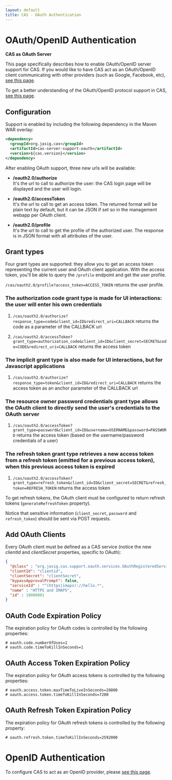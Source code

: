 ```yaml
---
layout: default
title: CAS - OAuth Authentication
---
```


# OAuth/OpenID Authentication

<div class="alert alert-info"><strong>CAS as OAuth Server</strong><p>This page specifically describes how to enable OAuth/OpenID server support for CAS. If you would like to have CAS act as an OAuth/OpenID client communicating with other providers (such as Google, Facebook, etc), <a href="../integration/Delegate-Authentication.html">see this page</a>.</p></div>

To get a better understanding of the OAuth/OpenID protocol support in CAS, [see this page](../protocol/OAuth-Protocol.html).

## Configuration
Support is enabled by including the following dependency in the Maven WAR overlay:

```xml
<dependency>
  <groupId>org.jasig.cas</groupId>
  <artifactId>cas-server-support-oauth</artifactId>
  <version>${cas.version}</version>
</dependency>
```

After enabling OAuth support, three new urls will be available:

* **/oauth2.0/authorize**  
It's the url to call to authorize the user: the CAS login page will be displayed and the user will login.

* **/oauth2.0/accessToken**  
It's the url to call to get an access token. The returned format will be plain text by default, but it can be JSON if set so in the management webapp per OAuth client.

* **/oauth2.0/profile**  
It's the url to call to get the profile of the authorized user. The response is in JSON format with all attributes of the user.


## Grant types

Four grant types are supported: they allow you to get an access token representing the current user and OAuth client application.
With the access token, you'll be able to query the `/profile` endpoint and get the user profile.

`/cas/oauth2.0/profile?access_token=ACCESS_TOKEN` returns the user profile.


### The authorization code grant type is made for UI interactions: the user will enter his own credentials

1) `/cas/oauth2.0/authorize?response_type=code&client_id=ID&redirect_uri=CALLBACK` returns the code as a parameter of the CALLBACK url

2) `/cas/oauth2.0/accessToken?grant_type=authorization_code&client_id=ID&client_secret=SECRET&code=CODE&redirect_uri=CALLBACK` returns the access token


### The implicit grant type is also made for UI interactions, but for Javascript applications

1) `/cas/oauth2.0/authorize?response_type=token&client_id=ID&redirect_uri=CALLBACK` returns the access token as an anchor parameter of the CALLBACK url


### The resource owner password credentials grant type allows the OAuth client to directly send the user's credentials to the OAuth server

1) `/cas/oauth2.0/accessToken?grant_type=password&client_id=ID&username=USERNAME&password=PASSWORD` returns the access token (based on the username/password credentials of a user)


### The refresh token grant type retrieves a new access token from a refresh token (emitted for a previous access token), when this previous access token is expired

1) `/cas/oauth2.0/accessToken?grant_type=refresh_token&client_id=ID&client_secret=SECRET&refresh_token=REFRESH_TOKEN` returns the access token

To get refresh tokens, the OAuth client must be configured to return refresh tokens (`generateRefreshToken` property).

Notice that sensitive information (`client_secret`, `password` and `refresh_token`) should be sent via POST requests.


## Add OAuth Clients

Every OAuth client must be defined as a CAS service (notice the new *clientId* and *clientSecret* properties, specific to OAuth):

```json
{
  "@class" : "org.jasig.cas.support.oauth.services.OAuthRegisteredService",
  "clientId": "clientid",
  "clientSecret": "clientSecret",
  "bypassApprovalPrompt": false,
  "serviceId" : "^(https|imaps)://hello.*",
  "name" : "HTTPS and IMAPS",
  "id" : 10000001
}
```

## OAuth Code Expiration Policy

The expiration policy for OAuth codes is controlled by the following properties:

```properties
# oauth.code.numberOfUses=1
# oauth.code.timeToKillInSeconds=1
```


## OAuth Access Token Expiration Policy

The expiration policy for OAuth access tokens is controlled by the following properties:

```properties
# oauth.access.token.maxTimeToLiveInSeconds=28800
# oauth.access.token.timeToKillInSeconds=7200
```

## OAuth Refresh Token Expiration Policy

The expiration policy for OAuth refresh tokens is controlled by the following property:

```properties
# oauth.refresh.token.timeToKillInSeconds=2592000
```

# OpenID Authentication

To configure CAS to act as an OpenID provider, please [see this page](../protocol/OpenID-Protocol.html).
